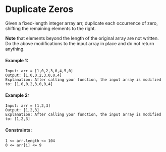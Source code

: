# Duplicate Zeros

Given a fixed-length integer array arr, duplicate each occurrence of zero, shifting the remaining elements to the right.

**Note** that elements beyond the length of the original array are not written. Do the above modifications to the input array in place and do not return anything.

#### Example 1:
```
Input: arr = [1,0,2,3,0,4,5,0]
Output: [1,0,0,2,3,0,0,4]
Explanation: After calling your function, the input array is modified to: [1,0,0,2,3,0,0,4]
```
#### Example 2:
```
Input: arr = [1,2,3]
Output: [1,2,3]
Explanation: After calling your function, the input array is modified to: [1,2,3]
```

#### Constraints:
```
1 <= arr.length <= 104
0 <= arr[i] <= 9
```